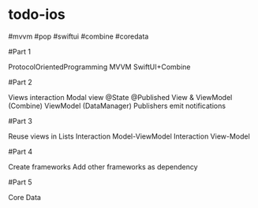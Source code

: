 # todo-ios
#mvvm #pop #swiftui #combine #coredata

#Part 1

ProtocolOrientedProgramming
MVVM
SwiftUI+Combine

#Part 2

Views interaction
Modal view
@State @Published
View & ViewModel (Combine)
ViewModel (DataManager)
Publishers emit notifications

#Part 3

Reuse views in Lists
Interaction Model-ViewModel
Interaction View-Model

#Part 4

Create frameworks
Add other frameworks as dependency

#Part 5 

Core Data
